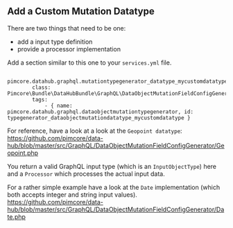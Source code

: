 ## Add a Custom Mutation Datatype

There are two things that need to be one:
- add a input type definition
- provide a processor implementation

Add a section similar to this one to your `services.yml` file.

```
    pimcore.datahub.graphql.mutationtypegenerator_datatype_mycustomdatatype:
        class: Pimcore\Bundle\DataHubBundle\GraphQL\DataObjectMutationFieldConfigGenerator\MyCustomDatatype
        tags:
            - { name: pimcore.datahub.graphql.dataobjectmutationtypegenerator, id: typegenerator_dataobjectmutationdatatype_mycustomdatatype }                                    
```

For reference, have a look at a look at the `Geopoint datatype`:
https://github.com/pimcore/data-hub/blob/master/src/GraphQL/DataObjectMutationFieldConfigGenerator/Geopoint.php

You return a valid GraphQL input type (which is an `InputObjectType`) here and a `Processor` which processes the actual
input data.

For a rather simple example have a look at the `Date` implementation (which both accepts integer and string input values).
https://github.com/pimcore/data-hub/blob/master/src/GraphQL/DataObjectMutationFieldConfigGenerator/Date.php   